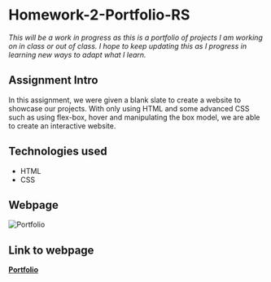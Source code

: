 # Homework-2-Portfolio-RS
*This will be a work in progress as this is a portfolio of projects I am working on in class or out of class. I hope to keep updating this as I progress in learning new ways to adapt what I learn.*

## Assignment Intro
In this assignment, we were given a blank slate to create a website to showcase our projects. With only using HTML and some advanced CSS such as using flex-box, hover and manipulating the box model, we are able to create an interactive website.

## Technologies used
* HTML
* CSS

## Webpage
![Portfolio](/images/Portfolio.png)

## Link to webpage
**[Portfolio](https://sitmeister.github.io/Homework-2-Portfolio-RS/)**